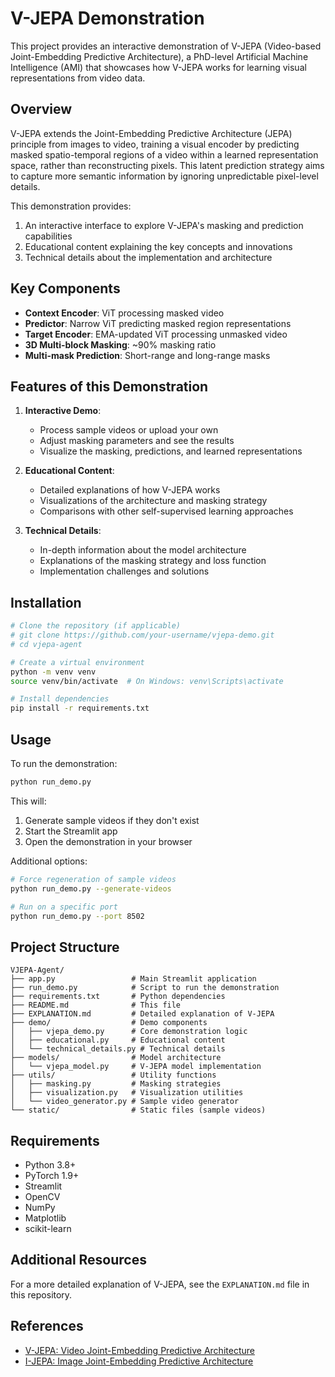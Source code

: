 # V-JEPA Demonstration

This project provides an interactive demonstration of V-JEPA (Video-based Joint-Embedding Predictive Architecture), a PhD-level Artificial Machine Intelligence (AMI) that showcases how V-JEPA works for learning visual representations from video data.

## Overview

V-JEPA extends the Joint-Embedding Predictive Architecture (JEPA) principle from images to video, training a visual encoder by predicting masked spatio-temporal regions of a video within a learned representation space, rather than reconstructing pixels. This latent prediction strategy aims to capture more semantic information by ignoring unpredictable pixel-level details.

This demonstration provides:
1. An interactive interface to explore V-JEPA's masking and prediction capabilities
2. Educational content explaining the key concepts and innovations
3. Technical details about the implementation and architecture

## Key Components

- **Context Encoder**: ViT processing masked video
- **Predictor**: Narrow ViT predicting masked region representations
- **Target Encoder**: EMA-updated ViT processing unmasked video
- **3D Multi-block Masking**: ~90% masking ratio
- **Multi-mask Prediction**: Short-range and long-range masks

## Features of this Demonstration

1. **Interactive Demo**:
   - Process sample videos or upload your own
   - Adjust masking parameters and see the results
   - Visualize the masking, predictions, and learned representations

2. **Educational Content**:
   - Detailed explanations of how V-JEPA works
   - Visualizations of the architecture and masking strategy
   - Comparisons with other self-supervised learning approaches

3. **Technical Details**:
   - In-depth information about the model architecture
   - Explanations of the masking strategy and loss function
   - Implementation challenges and solutions

## Installation

```bash
# Clone the repository (if applicable)
# git clone https://github.com/your-username/vjepa-demo.git
# cd vjepa-agent

# Create a virtual environment
python -m venv venv
source venv/bin/activate  # On Windows: venv\Scripts\activate

# Install dependencies
pip install -r requirements.txt
```

## Usage

To run the demonstration:

```bash
python run_demo.py
```

This will:
1. Generate sample videos if they don't exist
2. Start the Streamlit app
3. Open the demonstration in your browser

Additional options:

```bash
# Force regeneration of sample videos
python run_demo.py --generate-videos

# Run on a specific port
python run_demo.py --port 8502
```

## Project Structure

```
VJEPA-Agent/
├── app.py                 # Main Streamlit application
├── run_demo.py            # Script to run the demonstration
├── requirements.txt       # Python dependencies
├── README.md              # This file
├── EXPLANATION.md         # Detailed explanation of V-JEPA
├── demo/                  # Demo components
│   ├── vjepa_demo.py      # Core demonstration logic
│   ├── educational.py     # Educational content
│   └── technical_details.py # Technical details
├── models/                # Model architecture
│   └── vjepa_model.py     # V-JEPA model implementation
├── utils/                 # Utility functions
│   ├── masking.py         # Masking strategies
│   ├── visualization.py   # Visualization utilities
│   └── video_generator.py # Sample video generator
└── static/                # Static files (sample videos)
```

## Requirements

- Python 3.8+
- PyTorch 1.9+
- Streamlit
- OpenCV
- NumPy
- Matplotlib
- scikit-learn

## Additional Resources

For a more detailed explanation of V-JEPA, see the `EXPLANATION.md` file in this repository.

## References

- [V-JEPA: Video Joint-Embedding Predictive Architecture](https://arxiv.org/abs/2310.00708)
- [I-JEPA: Image Joint-Embedding Predictive Architecture](https://arxiv.org/abs/2301.08243)
